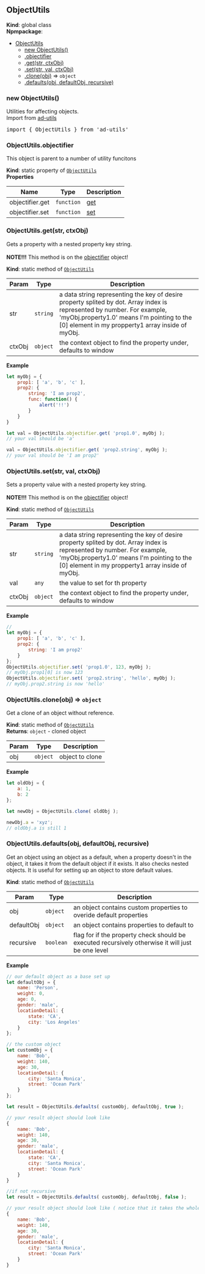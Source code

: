 <a name="ObjectUtils"></a>

## ObjectUtils
**Kind**: global class  
**Npmpackage**:   

* [ObjectUtils](#ObjectUtils)
    * [new ObjectUtils()](#new_ObjectUtils_new)
    * [.objectifier](#ObjectUtils.objectifier)
    * [.get(str, ctxObj)](#ObjectUtils.get)
    * [.set(str, val, ctxObj)](#ObjectUtils.set)
    * [.clone(obj)](#ObjectUtils.clone) ⇒ <code>object</code>
    * [.defaults(obj, defaultObj, recursive)](#ObjectUtils.defaults)

<a name="new_ObjectUtils_new"></a>

### new ObjectUtils()
Utilities for affecting objects.<br>
Import from <a href="https://github.com/ff0000-ad-tech/ad-utils">ad-utils</a>
<pre class="sunlight-highlight-javascript">
import { ObjectUtils } from 'ad-utils'
</pre>

<a name="ObjectUtils.objectifier"></a>

### ObjectUtils.objectifier
This object is parent to a number of utility funcitons

**Kind**: static property of [<code>ObjectUtils</code>](#ObjectUtils)  
**Properties**

| Name | Type | Description |
| --- | --- | --- |
| objectifier.get | <code>function</code> | [get](#ObjectUtils.get) |
| objectifier.set | <code>function</code> | [set](#ObjectUtils.set) |

<a name="ObjectUtils.get"></a>

### ObjectUtils.get(str, ctxObj)
Gets a property with a nested property key string.
	<br><br>
	<b>NOTE!!!</b>
	This method is on the [objectifier](#ObjectUtils.objectifier) object!

**Kind**: static method of [<code>ObjectUtils</code>](#ObjectUtils)  

| Param | Type | Description |
| --- | --- | --- |
| str | <code>string</code> | a data string representing the key of desire property splited by dot.  	Array index is represented by number. For example, 'myObj.property1.0' means  	I'm pointing to the [0] element in my propperty1 array inside of myObj. |
| ctxObj | <code>object</code> | the context object to find the property under, defaults to window |

**Example**  
```js
let myObj = {
	prop1: [ 'a', 'b', 'c' ],
	prop2: {
		string: 'I am prop2',
		func: function() {
			alert('!!')
		}
	}
}

let val = ObjectUtils.objectifier.get( 'prop1.0', myObj );
// your val should be 'a'

val = ObjectUtils.objectifier.get( 'prop2.string', myObj );
// your val should be 'I am prop2'
```
<a name="ObjectUtils.set"></a>

### ObjectUtils.set(str, val, ctxObj)
Sets a property value with a nested property key string.
	<br><br>
	<b>NOTE!!!</b>
	This method is on the [objectifier](#ObjectUtils.objectifier) object!

**Kind**: static method of [<code>ObjectUtils</code>](#ObjectUtils)  

| Param | Type | Description |
| --- | --- | --- |
| str | <code>string</code> | a data string representing the key of desire property splited by dot. 	Array index is represented by number. For example, 'myObj.property1.0' means 	I'm pointing to the [0] element in my propperty1 array inside of myObj. |
| val | <code>any</code> | the value to set for th property |
| ctxObj | <code>object</code> | the context object to find the property under, defaults to window |

**Example**  
```js
//
let myObj = {
	prop1: [ 'a', 'b', 'c' ],
	prop2: {
		string: 'I am prop2'
	}
};
ObjectUtils.objectifier.set( 'prop1.0', 123, myObj );
// myObj.prop1[0] is now 123
ObjectUtils.objectifier.set( 'prop2.string', 'hello', myObj );
// myObj.prop2.string is now 'hello'
```
<a name="ObjectUtils.clone"></a>

### ObjectUtils.clone(obj) ⇒ <code>object</code>
Get a clone of an object without reference.

**Kind**: static method of [<code>ObjectUtils</code>](#ObjectUtils)  
**Returns**: <code>object</code> - cloned object  

| Param | Type | Description |
| --- | --- | --- |
| obj | <code>object</code> | object to clone |

**Example**  
```js
let oldObj = {
	a: 1,
	b: 2
};

let newObj = ObjectUtils.clone( oldObj );

newObj.a = 'xyz';
// oldObj.a is still 1
```
<a name="ObjectUtils.defaults"></a>

### ObjectUtils.defaults(obj, defaultObj, recursive)
Get an object using an object as a default, when a property doesn't in the object,
	it takes it from the default object if it exists. It also checks nested objects. 
	It is useful for setting up an object to store default values.

**Kind**: static method of [<code>ObjectUtils</code>](#ObjectUtils)  

| Param | Type | Description |
| --- | --- | --- |
| obj | <code>object</code> | an object contains custom properties to overide default properties |
| defaultObj | <code>object</code> | an object contains properties to default to |
| recursive | <code>boolean</code> | flag for if the property check should be executed recursively 	otherwise it will just be one level |

**Example**  
```js
// our default object as a base set up
let defaultObj = {
    name: 'Person',
    weight: 0,
    age: 0,
    gender: 'male',
    locationDetail: {
        state: 'CA',
        city: 'Los Angeles'
    }
};

// the custom object
let customObj = {
    name: 'Bob',
    weight: 140,
    age: 30,
    locationDetail: {
        city: 'Santa Monica',
        street: 'Ocean Park'
    }
};

let result = ObjectUtils.defaults( customObj, defaultObj, true );

// your result object should look like
{
	name: 'Bob',
    weight: 140,
    age: 30,
    gender: 'male',
    locationDetail: {
        state: 'CA',
        city: 'Santa Monica',
        street: 'Ocean Park'
    }
}

//if not recursive
let result = ObjectUtils.defaults( customObj, defaultObj, false );

// your result object should look like ( notice that it takes the whole locationDetail object )
{
	name: 'Bob',
    weight: 140,
    age: 30,
    gender: 'male',
    locationDetail: {
        city: 'Santa Monica',
        street: 'Ocean Park'
    }
}
```
